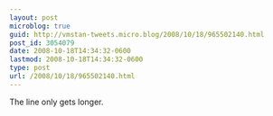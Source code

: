 ```yaml
---
layout: post
microblog: true
guid: http://vmstan-tweets.micro.blog/2008/10/18/965502140.html
post_id: 3054079
date: 2008-10-18T14:34:32-0600
lastmod: 2008-10-18T14:34:32-0600
type: post
url: /2008/10/18/965502140.html
---
```

The line only gets longer.
